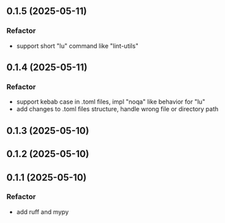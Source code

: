 ## 0.1.5 (2025-05-11)

### Refactor

- support short "lu" command like "lint-utils"

## 0.1.4 (2025-05-11)

### Refactor

- support kebab case in .toml files, impl "noqa" like behavior for "lu"
- add changes to .toml files structure, handle wrong file or directory path

## 0.1.3 (2025-05-10)

## 0.1.2 (2025-05-10)

## 0.1.1 (2025-05-10)

### Refactor

- add ruff and mypy
